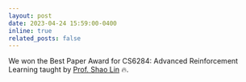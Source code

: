 ```yaml
---
layout: post
date: 2023-04-24 15:59:00-0400
inline: true
related_posts: false
---
```


We won the Best Paper Award for CS6284: Advanced Reinforcement Learning taught by <a href='https://linsats.github.io/'>Prof. Shao Lin</a> 🔥.
